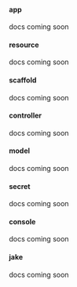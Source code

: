 #### app
docs coming soon
#### resource
docs coming soon
#### scaffold
docs coming soon
#### controller
docs coming soon
#### model
docs coming soon
#### secret
docs coming soon
#### console
docs coming soon
#### jake
docs coming soon
